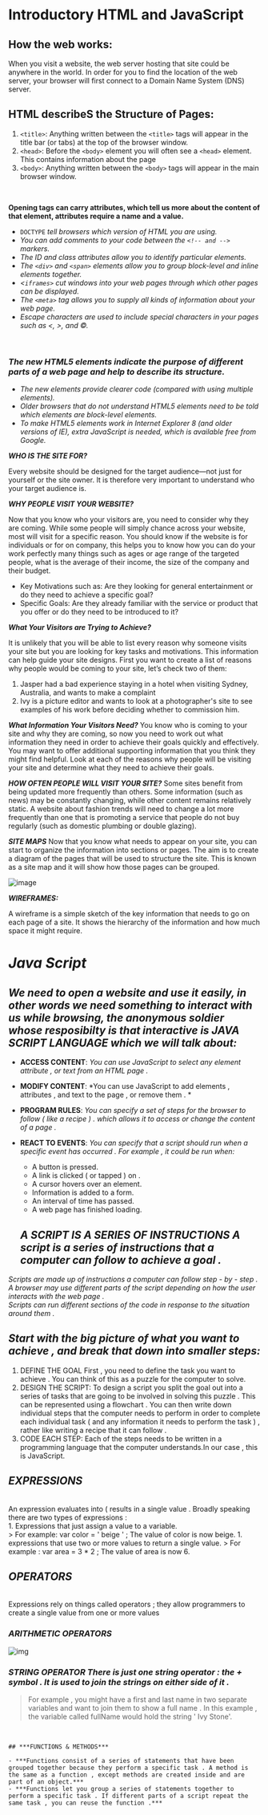 # **Introductory HTML and JavaScript**

## How the web works:
When you visit a website, the web server
hosting that site could be anywhere in the
world. In order for you to find the location of
the web server, your browser will first connect
to a Domain Name System (DNS) server.

## HTML describeS the Structure of Pages:
1. ` <title> `: Anything written between the
`<title>` tags will appear in the
title bar (or tabs) at the top of
the browser window.
1. `<head>`: Before the `<body>` element you
will often see a `<head>` element.
This contains information
about the page 
1. `<body>`: Anything written between
the `<body>` tags will appear
in the main browser window.
<br>

**Opening tags can carry attributes, which tell us more
about the content of that element, attributes require a name and a value.**

- ``DOCTYPE`` *tell browsers which version of HTML you
are using.*
-  *You can add comments to your code between the
`<!-- and -->` markers.*
-  *The ID and class attributes allow you to identify
particular elements.*
-  *The `<div>` and `<span>` elements allow you to group
block-level and inline elements together.*
-  *<`iframes>` cut windows into your web pages through
which other pages can be displayed.*
-  *The `<meta>` tag allows you to supply all kinds of
information about your web page.*
-  *Escape characters are used to include special
characters in your pages such as <, >, and ©.*
<br>

### *The new HTML5 elements indicate the purpose of different parts of a web page and help to describe its structure.*
- *The new elements provide clearer code (compared
with using multiple <div> elements).*
- *Older browsers that do not understand HTML5
elements need to be told which elements are
block-level elements.*
- *To make HTML5 elements work in Internet Explorer 8
(and older versions of IE), extra JavaScript is needed,
which is available free from Google.*

***WHO IS THE SITE FOR?***

Every website should be designed for the target audience—not just for yourself or the site owner. It is therefore very important to understand who your target audience is.


***WHY PEOPLE VISIT YOUR WEBSITE?***

Now that you know who your visitors are, you need to consider why they are coming. While some people will simply chance across your website, most will visit for a specific reason.
You should know if the website is for individuals or for on company, this helps you to know how you can do your work perfectly many things such as ages or age range of the targeted people, what is the average of their income, the size of the company and their budget. 


- Key Motivations such as:
 Are they looking for general entertainment or do they need to achieve a specific goal?
- Specific Goals:
Are they already familiar with the service or product that you offer or do they need to be introduced to it?

***What Your Visitors are Trying to Achieve?***

It is unlikely that you will be able to list every reason why someone visits your site but you are looking for key tasks and motivations. This information can help guide your site designs.
First you want to create a list of reasons why people would be coming to your site, let’s check two of them:
1.	Jasper had a bad experience staying in a hotel when visiting Sydney, Australia, and wants to make a complaint
1.	Ivy is a picture editor and wants to look at a photographer's site to see examples of his work before deciding whether to commission him.


***What Information Your Visitors Need?***
You know who is coming to your site and why they are coming, so now you need to work out what information they need in order to achieve their goals quickly and effectively.
You may want to offer additional supporting information that you think they might find helpful. Look at each of the reasons why people will be visiting your site and determine what they need to achieve their goals.


***HOW OFTEN PEOPLE WILL VISIT YOUR SITE?***
Some sites benefit from being updated more frequently than others. Some information (such as news) may be constantly changing, while other content remains relatively static.
A website about fashion trends will need to change a lot more frequently than one that is promoting a service that people do not buy regularly (such as domestic plumbing or double glazing).


***SITE MAPS***
Now that you know what needs to appear on your site, you can start to organize the information into sections or pages.
The aim is to create a diagram of the pages that will be used to structure the site. This is known as a site map and it will show how those pages can be grouped.

![image](/home/tamara/Reading-notes/sitemap.PNG)

***WIREFRAMES:***

A wireframe is a simple sketch of the key information that needs to go on each page of a site. It shows the hierarchy of the information and how much space it might require.

# ***Java Script***

## _We need to open a website and use it easily, in other words we need something to interact with us while browsing, the anonymous soldier whose resposibilty is that interactive is JAVA SCRIPT LANGUAGE which we will talk about:_

-  **ACCESS CONTENT**: *You can use JavaScript to select any element attribute , or text from an HTML page .*
- **MODIFY CONTENT**: *You can use JavaScript to add elements , attributes , and text to the page , or remove them . *
- **PROGRAM RULES**: *You can specify a set of steps for the browser to follow ( like a recipe ) . which allows it to access or change the content of a page .*
- **REACT TO EVENTS**: *You can specify that a script should run when a specific event has occurred . For example , it could be run when:*
  - A button is pressed.
  - A link is clicked ( or tapped ) on .
  - A cursor hovers over an element.
  - Information is added to a form.
  - An interval of time has passed.
  - A web page has finished loading.

  ## ***A SCRIPT IS A SERIES OF INSTRUCTIONS A script is a series of instructions that a computer can follow to achieve a goal .***

 *Scripts are made up of instructions a computer can follow step - by - step .* <br>
  *A browser may use different parts of the script depending on how the user interacts with the web page .*<br>
  *Scripts can run different sections of the code in response to the situation around them .*

  ## ***Start with the big picture of what you want to achieve , and break that down into smaller steps:***
   1.  DEFINE THE GOAL First , you need to define the task you want to achieve . You can think of this as a puzzle for the computer to solve.
   1. DESIGN THE SCRIPT: To design a script you split the goal out into a series of tasks that are going to be involved in solving this puzzle . This can be represented using a flowchart . You can then write down individual steps that the computer needs to perform in order to complete each individual task ( and any information it needs to perform the task ) , rather like writing a recipe that it can follow .
   1. CODE EACH STEP: Each of the steps needs to be written in a programming language that the computer understands.In our case , this is JavaScript.

   ## ***EXPRESSIONS***
   <br>
    An expression evaluates into ( results in a single value . Broadly speaking there are two types of expressions :
   <br>
   1. Expressions that just assign a value to a variable.
   <br>
   > For example: var color = ' beige ' ; The value of color is now beige.
   1. expressions that use two or more values to return a single value.
   > For example : var area = 3 * 2 ; The value of area is now 6.
   <br>

   ## ***OPERATORS***
   <br>
    Expressions rely on things called operators ; they allow programmers to create a single value from one or more values

   ### ***ARITHMETIC OPERATORS***

   ![img](mathoperator.PNG) 

   ### ***STRING OPERATOR There is just one string operator : the + symbol . It is used to join the strings on either side of it .***

   >For example , you might have a first and last name in two separate variables and want to join them to show a full name . In this example , the variable called fullName would hold the string ' Ivy Stone'.

   <br>

    ## ***FUNCTIONS & METHODS*** 

    - ***Functions consist of a series of statements that have been grouped together because they perform a specific task . A method is the same as a function , except methods are created inside and are part of an object.***
    - ***Functions let you group a series of statements together to perform a specific task . If different parts of a script repeat the same task , you can reuse the function .***

   

